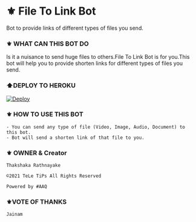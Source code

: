 # ⚜️ File To Link Bot
Bot to provide links of different types of files you send.
### ⚜️ WHAT CAN THIS BOT DO
Is it a nuisance to send huge files to others.File To Link Bot is for you.This bot will help you to provide shorten links for different types of files you send.
### ⬆️DEPLOY TO HEROKU

[![Deploy](https://www.herokucdn.com/deploy/button.svg)](https://heroku.com/deploy?template=https://github.com/Thakshaka/FileToLinkTeLeTiPs)

### ⚜️ HOW TO USE THIS BOT

```
- You can send any type of file (Video, Image, Audio, Document) to this bot.
- Bot will send a shorten link of that file to you.
```

### ⚜️ OWNER  &  Creator

```
Thakshaka Rathnayake 
 
©️2021 TeLe TiPs All Rights Reserved
 
Powered by #AAQ
```

### ⚜️VOTE OF THANKS

```
Jainam
```
